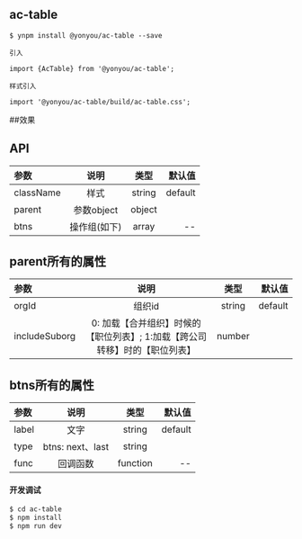 ## ac-table

```
$ ynpm install @yonyou/ac-table --save

引入

import {AcTable} from '@yonyou/ac-table';

样式引入

import '@yonyou/ac-table/build/ac-table.css';

```

##效果
 
 

## API

|参数|说明|类型|默认值|
|:--|:---:|:--:|---:|
|className|样式|string|default|
|parent|参数object|object|
|btns|操作组(如下)| array| --|

## parent所有的属性
 |参数|说明|类型|默认值|
 |:--|:---:|:--:|---:|
 |orgId|组织id|string|default|
 |includeSuborg|0: 加载【合并组织】时候的【职位列表】; 1:加载【跨公司转移】时的【职位列表】|number|

## btns所有的属性
 |参数|说明|类型|默认值|
 |:--|:---:|:--:|---:|
 |label|文字|string|default|
 |type|btns: next、last|string|
 |func|回调函数| function| --|

#### 开发调试

```sh
$ cd ac-table
$ npm install
$ npm run dev
```

